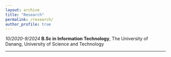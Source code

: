 ```yaml
---
layout: archive
title: "Research"
permalink: /research/
author_profile: true
---
```


*10/2020-9/2024* **B.Sc in Information Technology**, The University of Danang, University of Science and Technology

---------------------------------------------------------------

